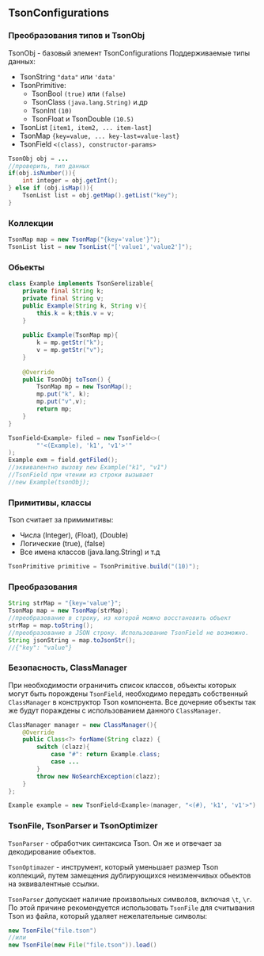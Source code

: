 ## TsonConfigurations

### Преобразования типов и TsonObj
TsonObj - базовый элемент TsonConfigurations
Поддерживаемые типы данных:
- TsonString `"data"` или `'data'`
- TsonPrimitive:
  - TsonBool `(true)` или `(false)`
  - TsonClass `(java.lang.String)` и.др
  - TsonInt `(10)`
  - TsonFloat и TsonDouble `(10.5)`
- TsonList `[item1, item2, ... item-last]`
- TsonMap `{key=value, ... key-last=value-last}`
- TsonField ` <(class), constructor-params> `
```java
TsonObj obj = ...
//проверить, тип данных
if(obj.isNumber()){
    int integer = obj.getInt();
} else if (obj.isMap()){
    TsonList list = obj.getMap().getList("key");
}
```

### Коллекции
```java
TsonMap map = new TsonMap("{key='value'}");
TsonList list = new TsonList("['value1','value2']");
```
### Обьекты
```java
class Example implements TsonSerelizable{
    private final String k;
    private final String v;
    public Example(String k, String v){
        this.k = k;this.v = v;
    }
    
    public Example(TsonMap mp){
        k = mp.getStr("k");
        v = mp.getStr("v");
    }
    
    @Override
    public TsonObj toTson() {
        TsonMap mp = new TsonMap();
        mp.put("k", k);
        mp.put("v",v);
        return mp;
    }
}
```


```java
TsonField<Example> filed = new TsonField<>(
        "'<(Example), 'k1', 'v1'>'"
);
Example exm = field.getFiled();
//эквивалентно вызову new Example("k1", "v1")
//TsonField при чтении из строки вызывает
//new Example(tsonObj);
```

### Примитивы, классы
Tson считает за примимитивы:
- Числа (Integer), (Float), (Double)
- Логические (true), (false)
- Все имена классов (java.lang.String) и т.д
```java
TsonPrimitive primitive = TsonPrimitive.build("(10)");
```
### Преобразования
```java
String strMap = "{key='value'}";
TsonMap map = new TsonMap(strMap);
//преобразование в строку, из которой можно восстановить объект
strMap = map.toString();
//преобразование в JSON строку. Использование TsonField не возможно.
String jsonString = map.toJsonStr();
//{"key": "value"}
```
### Безопасность, ClassManager
При необходимости ограничить список классов, объекты которых
могут быть порождены `TsonField`, необходимо передать собственный `ClassManager`
в конструктор Tson компонента. Все дочерние объекты так же будут пораждены с использованием данного `ClassManager`. 
```java
ClassManager manager = new ClassManager(){
    @Override
    public Class<?> forName(String clazz) {
        switch (clazz){
            case "#": return Example.class;
            case ...
        }
        throw new NoSearchException(clazz);
    }
};

Example example = new TsonField<Example>(manager, "<(#), 'k1', 'v1'>").getField();
```
### TsonFile, TsonParser и TsonOptimizer
`TsonParser` - обработчик синтаксиса Tson. Он же и отвечает за декодирование обьектов.

`TsonOptimazer` - инструмент, который уменьшает размер Tson коллекций, путем замещения дублирующихся неизменчивых обьектов на эквивалентные ссылки.

`TsonParser` допускает наличие произвольных символов, включая `\t`, `\r`.
По этой причине рекомендуется использовать `TsonFile` для считывания Tson из файла, который удаляет нежелательные символы:
```java
new TsonFile("file.tson")
//или
new TsonFile(new File("file.tson")).load()
```